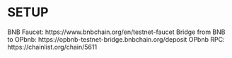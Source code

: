 <h1>SETUP</h1>
BNB Faucet: https://www.bnbchain.org/en/testnet-faucet
Bridge from BNB to OPbnb: https://opbnb-testnet-bridge.bnbchain.org/deposit
OPbnb RPC: https://chainlist.org/chain/5611
